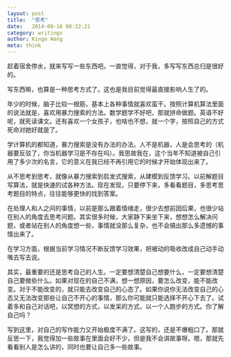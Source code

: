 ```yaml
---
layout: post 
title:  "思考"
date:   2014-08-16 00:22:21
category: writings
author: Kingo Wang
meta: think
---
```


趁着宿舍停水，就来写写一些东西吧。一直觉得，对于我，多写写东西总归是很好的。

写东西嘛，也算是一种思考方式了。这也是我目前觉得最直接影响人生了的。

年少的时候，脑子比较一根筋，基本上各种事情就喜欢蛮干。按照计算机算法里面的说法就是，喜欢用暴力搜索的方法。数学题学不好吧，那就拼命做题。英语不好呢，就死读课文。还有喜欢一个女孩子，也啥也不想，就一个字，按照自己的方式死命对她好就是了。

学计算机的都知道，暴力搜索是没有办法的办法。人不是机器，人是会思考的（机器要反驳了，你当机器学习是不存在吗）。我思故我在，这个当年不知道被自己引用了多少次的名言，它的意义在我已经不再引用它的时候才开始体现出来了。

从不思考到思考，就像从暴力搜索到启发式搜索，从建模到反馈学习。以前解题目写算法，就是快速的试各种方法。现在发现，只要停下来，多看看题目，多思考思考题目的特点，往往能够更快的找到答案。

在处理人和人之间的事情，以前是那么跟着情绪走，很少去想前因后果，也很少站在别人的角度去思考问题。其实很多时候，大家静下来坐下来，想想怎么解决问题，或者站在别人的角度想一些，事情就没那么复杂，也不会搞出那么多遗憾的事情出来了。

在学习方面，根据当前学习情况不断反馈学习效果，把被动的吸收改成自己动手动嘴去写去说。

其实，最重要的还是思考自己的人生。一定要想清楚自己想要什么，一定要想清楚自己要做些什么。如果对现在的自己不满，想一想原因，要怎么改变，能不能改变。对于不能改变的，就只能去改变自己的心态了。如果你说你无法改变自己的心态又无法改变那些让自己不开心的事情，那么你可能就只能选择不开心下去了。试着多和自己对话吧，以冥想的方式，以发呆的方式，以一个人跑步的方式。你了解自己吗？

写到这里，对自己的写作能力又开始极度不满了。这写的，还是不爆粗口了。那就反思一下，我觉得加一些故事在里面会好不少，但是我不会讲故事呀。嗯，那就先看看别人是怎么讲的，同时也要让自己多一些故事。
